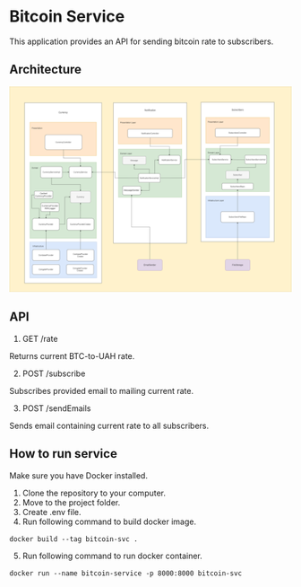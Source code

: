 # Bitcoin Service

This application provides an API for sending bitcoin rate to subscribers.

## Architecture
![alt text](architecture.png)

## API

1. GET /rate

Returns current BTC-to-UAH rate.

2. POST /subscribe

Subscribes provided email to mailing current rate.

3. POST /sendEmails

Sends email containing current rate to all subscribers.

## How to run service

Make sure you have Docker installed.

1. Clone the repository to your computer.
2. Move to the project folder.
3. Create .env file.
4. Run following command to build docker image.
```
docker build --tag bitcoin-svc .
```
5. Run following command to run docker container.
```
docker run --name bitcoin-service -p 8000:8000 bitcoin-svc
```
